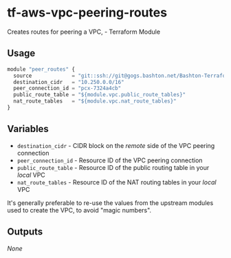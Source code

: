 tf-aws-vpc-peering-routes
=========================

Creates routes for peering a VPC,  - Terraform Module

Usage
-----

```js
module "peer_routes" {
  source             = "git::ssh://git@gogs.bashton.net/Bashton-Terraform-Modules/tf-aws-vpc-peering-routes.git"
  destination_cidr   = "10.250.0.0/16"
  peer_connection_id = "pcx-7324a4cb"
  public_route_table = "${module.vpc.public_route_tables}"
  nat_route_tables   = "${module.vpc.nat_route_tables}"
}
```

Variables
---------

 - `destination_cidr` - CIDR block on the _remote_ side of the VPC peering connection
 - `peer_connection_id` - Resource ID of the VPC peering connection
 - `public_route_table` - Resource ID of the public routing table in your _local_ VPC
 - `nat_route_tables` - Resource ID of the NAT routing tables in your _local_ VPC

It's generally preferable to re-use the values from the upstream modules used to
create the VPC, to avoid "magic numbers".

Outputs
-------

_None_
